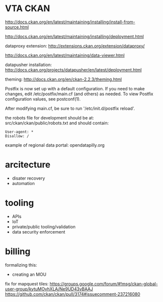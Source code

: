 # VTA CKAN



http://docs.ckan.org/en/latest/maintaining/installing/install-from-source.html

http://docs.ckan.org/en/latest/maintaining/installing/deployment.html


dataproxy extension:
http://extensions.ckan.org/extension/dataproxy/


http://docs.ckan.org/en/latest/maintaining/data-viewer.html

datapusher installation:
http://docs.ckan.org/projects/datapusher/en/latest/deployment.html

theming:
http://docs.ckan.org/en/ckan-2.2.3/theming.html



Postfix is now set up with a default configuration.  If you need to make
changes, edit
/etc/postfix/main.cf (and others) as needed.  To view Postfix configuration
values, see postconf(1).

After modifying main.cf, be sure to run '/etc/init.d/postfix reload'.


the robots file for development should be at:
src/ckan/ckan/public/robots.txt
and should contain:

    User-agent: *
    Disallow: /



example of regional data portal: opendatapilly.org



# arcitecture
 - disater recovery
 - automation

# tooling
 - APIs
 - IoT
 - private/public tooling/validation
 - data security enforcement
 
# billing


formalizing this:
- creating an MOU


fix for mapquest tiles:
https://groups.google.com/forum/#!msg/ckan-global-user-group/kytuMOvhXLA/Ne9UD43vBAAJ
https://github.com/ckan/ckan/pull/3174#issuecomment-237216080